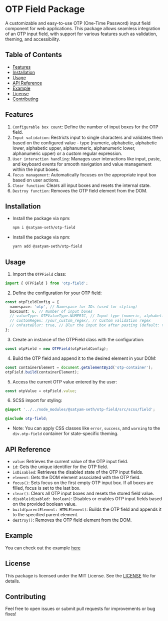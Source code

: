 # OTP Field Package

A customizable and easy-to-use OTP (One-Time Password) input field component for web applications. This package allows seamless integration of an OTP input field, with support for various features such as validation, theming, and accessibility.

## Table of Contents

- [Features](#features)
- [Installation](#installation)
- [Usage](#usage)
- [API Reference](#api-reference)
- [Example](#example)
- [License](#license)
- [Contributing](#contributing)

## Features

1. `Configurable box count`: Define the number of input boxes for the OTP field.
2. `Input validation`: Restricts input to single characters and validates them based on the configured value - type (numeric, alphabetic, alphabetic lower, alphabetic upper, alphanumeric, alphanumeric lower, alphanumeric upper) or a custom regular expression.
3. `User interaction handling`: Manages user interactions like input, paste, and keyboard events for smooth navigation and value management within the input boxes.
4. `Focus management`: Automatically focuses on the appropriate input box based on user actions.
5. `Clear function`: Clears all input boxes and resets the internal state.
6. `Destroy function`: Removes the OTP field element from the DOM.

## Installation

- Install the package via npm:

  ```sh
  npm i @satyam-seth/otp-field
  ```

- Install the package via npm:

  ```sh
  yarn add @satyam-seth/otp-field
  ```

## Usage

1. Import the `OTPField` class:

```typescript
import { OTPField } from 'otp-field';
```

2. Define the configuration for your OTP field:

```typescript
const otpFieldConfig = {
  namespace: 'otp', // Namespace for IDs (used for styling)
  boxCount: 6, // Number of input boxes
  // valueType: OTPValueType.NUMERIC, // Input type (numeric, alphabetic, alphanumeric)
  // customRegex: /your_custom_regex/, // Custom validation regex
  // onPasteBlur: true, // Blur the input box after pasting (default: true)
};
```

3. Create an instance of the OTPField class with the configuration:

```typescript
const otpField = new OTPField(otpFieldConfig);
```

4. Build the OTP field and append it to the desired element in your DOM:

```typescript
const containerElement = document.getElementById('otp-container');
otpField.build(containerElement);
```

5. Access the current OTP value entered by the user:

```typescript
const otpValue = otpField.value;
```

6. SCSS import for styling:

```scss
@import '../../node_modules/@satyam-seth/otp-field/src/scss/field';

@include otp-field;
```

- Note: You can apply CSS classes like `error`, `success`, and `warning` to the `div.otp-field` container for state-specific theming.

## API Reference

- `value`: Retrieves the current value of the OTP input field.
- `id`: Gets the unique identifier for the OTP field.
- `isDisabled`: Retrieves the disabled state of the OTP input fields.
- `element`: Gets the DOM element associated with the OTP field.
- `focus()`: Sets focus on the first empty OTP input box. If all boxes are filled, focus is set to the last box.
- `clear()`: Clears all OTP input boxes and resets the stored field value.
- `disable(disabled: boolean)`: Disables or enables OTP input fields based on the provided boolean value.
- `build(parentElement: HTMLElement)`: Builds the OTP field and appends it to the specified parent element.
- `destroy()`: Removes the OTP field element from the DOM.

## Example

You can check out the example [here](https://github.com/satyam-seth/otp-field-example)

## License

This package is licensed under the MIT License. See the [LICENSE](https://github.com/satyam-seth/otp-field/blob/main/LICENSE) file for details.

## Contributing

Feel free to open issues or submit pull requests for improvements or bug fixes!
